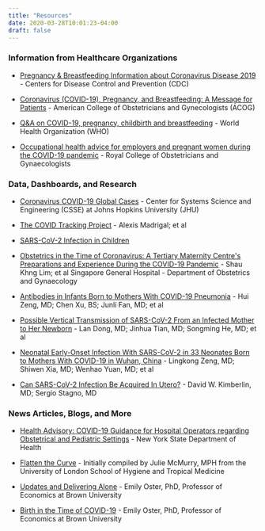 ```yaml
---
title: "Resources"
date: 2020-03-28T10:01:23-04:00
draft: false
---
```



### Information from Healthcare Organizations

* [Pregnancy & Breastfeeding Information about Coronavirus Disease 2019](https://www.cdc.gov/coronavirus/2019-ncov/prepare/pregnancy-breastfeeding.html) - Centers for Disease Control and Prevention (CDC)

* [Coronavirus (COVID-19), Pregnancy, and Breastfeeding: A Message for Patients](https://www.acog.org/patient-resources/faqs/pregnancy/coronavirus-pregnancy-and-breastfeeding) - American College of Obstetricians and Gynecologists (ACOG)

* [Q&A on COVID-19, pregnancy, childbirth and breastfeeding](https://www.who.int/news-room/q-a-detail/q-a-on-covid-19-pregnancy-childbirth-and-breastfeeding) - World Health Organization (WHO)

* [Occupational health advice for employers and pregnant women during the COVID-19 pandemic](https://www.rcog.org.uk/globalassets/documents/guidelines/2020-03-26-covid19-occupational-health.pdf) - Royal College of Obstetricians and Gynaecologists

### Data, Dashboards, and Research

* [Coronavirus COVID-19 Global Cases](https://coronavirus.jhu.edu/map.html) - Center for Systems Science and Engineering (CSSE) at Johns Hopkins University (JHU)

* [The COVID Tracking Project](https://covidtracking.com/data/) - Alexis Madrigal; et al

* [SARS-CoV-2 Infection in Children](https://www.nejm.org/doi/full/10.1056/NEJMc2005073)

* [Obstetrics in the Time of Coronavirus: A Tertiary Maternity Centre's Preparations and Experience During the COVID-19 Pandemic](https://papers.ssrn.com/sol3/papers.cfm?abstract_id=3555225) - Shau Khng Lim; et al Singapore General Hospital - Department of Obstetrics and Gynaecology

* [Antibodies in Infants Born to Mothers With COVID-19 Pneumonia](https://jamanetwork.com/journals/jama/fullarticle/2763854) - Hui Zeng, MD; Chen Xu, BS; Junli Fan, MD; et al

* [Possible Vertical Transmission of SARS-CoV-2 From an Infected Mother to Her Newborn](https://jamanetwork.com/journals/jama/fullarticle/2763853) - Lan Dong, MD; Jinhua Tian, MD; Songming He, MD; et al

* [Neonatal Early-Onset Infection With SARS-CoV-2 in 33 Neonates Born to Mothers With COVID-19 in Wuhan, China](https://jamanetwork.com/journals/jamapediatrics/fullarticle/2763787) - Lingkong Zeng, MD; Shiwen Xia, MD; Wenhao Yuan, MD; et al

* [Can SARS-CoV-2 Infection Be Acquired In Utero?](https://jamanetwork.com/journals/jama/fullarticle/2763851) -  David W. Kimberlin, MD; Sergio Stagno, MD 

### News Articles, Blogs, and More

* [Health Advisory: COVID-19 Guidance for Hospital Operators regarding Obstetrical and Pediatric Settings](https://coronavirus.health.ny.gov/system/files/documents/2020/03/doh_covid19_obpedsvisitation_032720.pdf) - New York State Department of Health

* [Flatten the Curve](https://www.flattenthecurve.com/) - Initially compiled by Julie McMurry, MPH from the University of London School of Hygiene and Tropical Medicine

* [Updates and Delivering Alone](https://emilyoster.substack.com/p/updates-and-delivering-alone) - Emily Oster, PhD, Professor of Economics at Brown University

* [Birth in the Time of COVID-19](https://emilyoster.substack.com/p/birth-in-the-time-of-covid-19) - Emily Oster, PhD, Professor of Economics at Brown University

<p class="m-5"></p>
